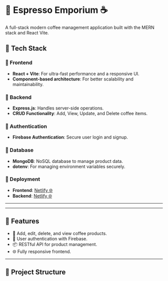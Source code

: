 # 🚀 Espresso Emporium ☕️

A full-stack modern coffee management application built with the MERN stack and React Vite.

## 🔧 Tech Stack

### 🔹 Frontend
- **React + Vite**: For ultra-fast performance and a responsive UI.
- **Component-based architecture**: For better scalability and maintainability.

### 🔹 Backend
- **Express.js**: Handles server-side operations.
- **CRUD Functionality**: Add, View, Update, and Delete coffee items.

### 🔹 Authentication
- **Firebase Authentication**: Secure user login and signup.

### 🔹 Database
- **MongoDB**: NoSQL database to manage product data.
- **dotenv**: For managing environment variables securely.

### 🔹 Deployment
- **Frontend**: [Netlify 🌐](https://coffee-espresso.netlify.app/)
- **Backend**: [Netlify 🌐](https://coffee-espresso.netlify.app/login)

---

---

## 🚀 Features
- 📝 Add, edit, delete, and view coffee products.
- 🔐 User authentication with Firebase.
- 📦 RESTful API for product management.
- 🌐 Fully responsive frontend.

---

## 📂 Project Structure

